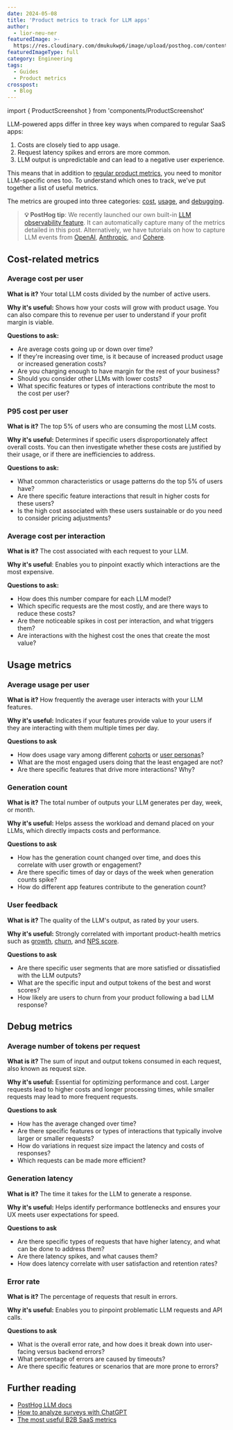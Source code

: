 ```yaml
---
date: 2024-05-08
title: 'Product metrics to track for LLM apps'
author:
  - lior-neu-ner
featuredImage: >-
  https://res.cloudinary.com/dmukukwp6/image/upload/posthog.com/contents/images/blog/posthog-marketing/marketing-hog.jpg
featuredImageType: full
category: Engineering
tags:
  - Guides
  - Product metrics
crosspost:
  - Blog
---
```


import { ProductScreenshot } from 'components/ProductScreenshot'

LLM-powered apps differ in three key ways when compared to regular SaaS apps:

1. Costs are closely tied to app usage. 
2. Request latency spikes and errors are more common.
3. LLM output is unpredictable and can lead to a negative user experience.

This means that in addition to [regular product metrics](/product-engineers/product-health-metrics), you need to monitor LLM-specific ones too. To understand which ones to track, we've put together a list of useful metrics.

The metrics are grouped into three categories: [cost](#cost-related-metrics), [usage](#usage-metrics), and [debugging](#debug-metrics).

> **💡 PostHog tip**: We recently launched our own built-in [LLM observability feature](/docs/llm-observability). It can automatically capture many of the metrics detailed in this post.
> Alternatively, we have tutorials on how to capture LLM events from [OpenAI](/tutorials/openai-observability), [Anthropic](/tutorials/anthropic-analytics), and [Cohere](/tutorials/cohere-analytics).

## Cost-related metrics

### Average cost per user

**What is it?** Your total LLM costs divided by the number of active users.

**Why it's useful:** Shows how your costs will grow with product usage. You can also compare this to revenue per user to understand if your profit margin is viable.

**Questions to ask:**
- Are average costs going up or down over time? 
- If they're increasing over time, is it because of increased product usage or increased generation costs?
- Are you charging enough to have margin for the rest of your business?
- Should you consider other LLMs with lower costs?
- What specific features or types of interactions contribute the most to the cost per user?

<ProductScreenshot
  imageLight="https://res.cloudinary.com/dmukukwp6/image/upload/v1714744519/posthog.com/contents/average-cost-light.png"
  imageDark="https://res.cloudinary.com/dmukukwp6/image/upload/v1714744520/posthog.com/contents/average-cost-dark.png"
  alt="Line chart showing average LLM cost per user over time"
/>

### P95 cost per user

**What is it?** The top 5% of users who are consuming the most LLM costs.

**Why it's useful:** Determines if specific users disproportionately affect overall costs. You can then investigate whether these costs are justified by their usage, or if there are inefficiencies to address.

**Questions to ask:**
- What common characteristics or usage patterns do the top 5% of users have?
- Are there specific feature interactions that result in higher costs for these users?
- Is the high cost associated with these users sustainable or do you need to consider pricing adjustments?

<ProductScreenshot
  imageLight="https://res.cloudinary.com/dmukukwp6/image/upload/v1714744211/posthog.com/contents/Screenshot_2024-05-03_at_2.49.39_PM.png"
  imageDark="https://res.cloudinary.com/dmukukwp6/image/upload/v1714744214/posthog.com/contents/Screenshot_2024-05-03_at_2.50.01_PM.png"
  alt="Table showing P95 of users who consume the most LLM costs"
/>

### Average cost per interaction

**What is it?** The cost associated with each request to your LLM.

**Why it's useful**: Enables you to pinpoint exactly which interactions are the most expensive.

**Questions to ask:**
- How does this number compare for each LLM model?
- Which specific requests are the most costly, and are there ways to reduce these costs?
- Are there noticeable spikes in cost per interaction, and what triggers them?
- Are interactions with the highest cost the ones that create the most value?

<ProductScreenshot
  imageLight="https://res.cloudinary.com/dmukukwp6/image/upload/v1715070402/posthog.com/contents/blog/cost-per-interaction-light.png"
  imageDark="https://res.cloudinary.com/dmukukwp6/image/upload/v1715070401/posthog.com/contents/blog/cost-per-interaction-dark.png"
  alt="Line chart showing average LLM cost per interaction over time"
/>

## Usage metrics

### Average usage per user

**What is it?** How frequently the average user interacts with your LLM features.

**Why it's useful:** Indicates if your features provide value to your users if they are interacting with them multiple times per day.

**Questions to ask**
- How does usage vary among different [cohorts](/docs/data/cohorts) or [user personas](/product-engineers/how-to-create-user-personas)?
- What are the most engaged users doing that the least engaged are not?
- Are there specific features that drive more interactions? Why?

<ProductScreenshot
  imageLight="https://res.cloudinary.com/dmukukwp6/image/upload/v1714743804/posthog.com/contents/llm-interaction-light.png"
  imageDark="https://res.cloudinary.com/dmukukwp6/image/upload/v1714743740/posthog.com/contents/llm-average-interaction-dark.png"
  alt="Line chart showing average cost pper LLM interaction over time"
/>

### Generation count

**What is it?** The total number of outputs your LLM generates per day, week, or month.

**Why it's useful:** Helps assess the workload and demand placed on your LLMs, which directly impacts costs and performance.

**Questions to ask**
- How has the generation count changed over time, and does this correlate with user growth or engagement?
- Are there specific times of day or days of the week when generation counts spike?
- How do different app features contribute to the generation count?

<ProductScreenshot
  imageLight="https://res.cloudinary.com/dmukukwp6/image/upload/v1715070752/posthog.com/contents/blog/generation-count-light.png"
  imageDark="https://res.cloudinary.com/dmukukwp6/image/upload/v1715070751/posthog.com/contents/blog/generation-count-dark.png"
  alt="Line chart showing total LLM generation and trace count over time"
/>

### User feedback

**What is it?** The quality of the LLM's output, as rated by your users.

**Why it's useful:** Strongly correlated with important product-health metrics such as [growth](/product-engineers/b2b-saas-product-metrics), [churn](/product-engineers/churn-rate-vs-retention-rate), and [NPS score](/product-engineers/nps-vs-csat-vs-ces).

**Questions to ask**
- Are there specific user segments that are more satisfied or dissatisfied with the LLM outputs?
- What are the specific input and output tokens of the best and worst scores?
- How likely are users to churn from your product following a bad LLM response?

<ProductScreenshot
  imageLight="https://res.cloudinary.com/dmukukwp6/image/upload/v1715070752/posthog.com/contents/blog/generation-count-light.png"
  imageDark="https://res.cloudinary.com/dmukukwp6/image/upload/v1715070931/posthog.com/contents/blog/user-feedback-dark.png"
  alt="Line chart showing total LLM generation and trace count over time"
/>

## Debug metrics

### Average number of tokens per request

**What is it?** The sum of input and output tokens consumed in each request, also known as request size.

**Why it's useful:** Essential for optimizing performance and cost. Larger requests lead to higher costs and longer processing times, while smaller requests may lead to more frequent requests.

**Questions to ask**
- How has the average changed over time?
- Are there specific features or types of interactions that typically involve larger or smaller requests?
- How do variations in request size impact the latency and costs of responses?
- Which requests can be made more efficient?

<ProductScreenshot
  imageLight="https://res.cloudinary.com/dmukukwp6/image/upload/v1715072339/posthog.com/contents/blog/total-tokens-light.png"
  imageDark="https://res.cloudinary.com/dmukukwp6/image/upload/v1715072338/posthog.com/contents/blog/total-tokens-dark.png"
  alt="Line chart showing average number of tokens per LLM generation"
/>

### Generation latency

**What is it?** The time it takes for the LLM to generate a response.

**Why it's useful:** Helps identify performance bottlenecks and ensures your UX meets user expectations for speed.

**Questions to ask**

- Are there specific types of requests that have higher latency, and what can be done to address them?
- Are there latency spikes, and what causes them?
- How does latency correlate with user satisfaction and retention rates?

<ProductScreenshot
  imageLight="https://res.cloudinary.com/dmukukwp6/image/upload/v1715072494/posthog.com/contents/blog/latency-light.png"
  imageDark="https://res.cloudinary.com/dmukukwp6/image/upload/v1715072493/posthog.com/contents/blog/latency-dark.png"
  alt="Line chart showing generation latency per LLM request"
/>

### Error rate

**What is it?** The percentage of requests that result in errors.

**Why it's useful:** Enables you to pinpoint problematic LLM requests and API calls.

**Questions to ask**
- What is the overall error rate, and how does it break down into user-facing versus backend errors?
- What percentage of errors are caused by timeouts?
- Are there specific features or scenarios that are more prone to errors?

 <ProductScreenshot
  imageLight="https://res.cloudinary.com/dmukukwp6/image/upload/v1715073420/posthog.com/contents/blog/Screenshot_2024-05-07_at_10.16.49_AM.png"
  imageDark="https://res.cloudinary.com/dmukukwp6/image/upload/v1715073421/posthog.com/contents/blog/Screenshot_2024-05-07_at_10.16.37_AM.png"
  alt="Line chart showing total number of LLM errors"
/> 

## Further reading

- [PostHog LLM docs](/docs/product-analytics/llms) 
- [How to analyze surveys with ChatGPT](/tutorials/analyze-surveys-with-chatgpt)
- [The most useful B2B SaaS metrics](/blog/b2b-saas-product-metrics)

<NewsletterForm />